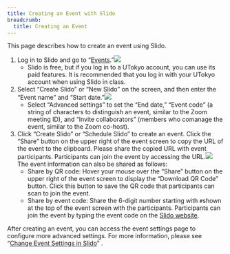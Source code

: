 ```yaml
---
title: Creating an Event with Slido
breadcrumb:
  title: Creating an Event
---
```


This page describes how to create an event using Slido.

1. Log in to Slido and go to “[Events](https://admin.sli.do/events).”<img src="img/slido_main.png">
    * Slido is free, but if you log in to a UTokyo account, you can use its paid features. It is recommended that you log in with your UTokyo account when using Slido in class.
2. Select “Create Slido” or “New Slido” on the screen, and then enter the “Event name” and “Start date.”<img src="img/schedule_slido.png">
    * Select “Advanced settings” to set the “End date,” “Event code” (a string of characters to distinguish an event, similar to the Zoom meeting ID), and “Invite collaborators” (members who comanage the event, similar to the Zoom co-host). 
3. Click “Create Slido” or “Schedule Slido” to create an event. Click the “Share” button on the upper right of the event screen to copy the URL of the event to the clipboard. Please share the copied URL with event participants. Participants can join the event by accessing the URL.<img src="img/share_event_url.png"> The event information can also be shared as follows:
    * Share by QR code: Hover your mouse over the “Share” button on the upper right of the event screen to display the “Download QR Code” button. Click this button to save the QR code that participants can scan to join the event.
    * Share by event code: Share the 6-digit number starting with `#`shown at the top of the event screen with the participants. Participants can join the event by typing the event code on the [Slido website](https://app.sli.do/).

After creating an event, you can access the event settings page to configure more advanced settings. For more information, please see “[Change Event Settings in Slido](change_event_settings/)” .
